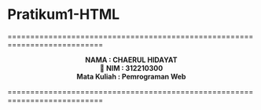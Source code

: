 # Pratikum1-HTML

===========================================================================<br>
<p align="center">
  <b>NAMA          :  CHAERUL HIDAYAT</b> <br> &#128578;
  <b>NIM           :  312210300</b> <br>
  <b>Mata Kuliah   :  Pemrograman Web</b>
</p>
===========================================================================<br>
